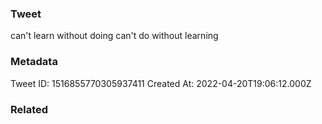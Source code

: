 ### Tweet
can't learn without doing
can't do without learning

### Metadata
Tweet ID: 1516855770305937411
Created At: 2022-04-20T19:06:12.000Z

### Related

